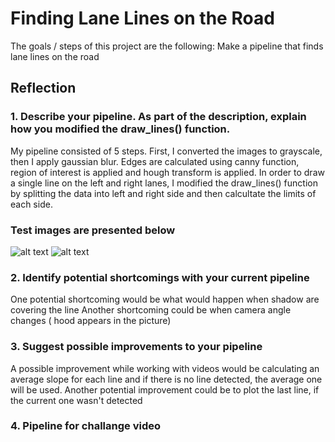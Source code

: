 # Finding Lane Lines on the Road

The goals / steps of this project are the following:
Make a pipeline that finds lane lines on the road

## Reflection
### 1. Describe your pipeline. As part of the description, explain how you modified the draw_lines() function.
My pipeline consisted of 5 steps. First, I converted the images to grayscale, then I apply gaussian blur. 
Edges are calculated using canny function, region of interest is applied and hough transform is applied.
In order to draw a single line on the left and right lanes, I modified the draw_lines() function by splitting 
the data into left and right side and then calcultate the limits of each side. 
### Test images are presented below
![alt text](https://github.com/ranceaaa/PROJECT-1---FINDING-LANE-LINES/tree/master/test_images_output/_solidWhiteCurve.jpg "Image 1")
![alt text][logo]

[logo]: https://github.com/ranceaaa/PROJECT-1---FINDING-LANE-LINES/tree/master/test_images_output/_solidWhiteCurve.jpg  "Logo Title Text 2"
### 2. Identify potential shortcomings with your current pipeline
One potential shortcoming would be what would happen when shadow are covering the line
Another shortcoming could be when camera angle changes ( hood appears in the picture)

### 3. Suggest possible improvements to your pipeline
A possible improvement while working with videos would be calculating an average slope for each line and if there is no line detected, the average one will be used.
Another potential improvement could be to plot the last line, if the current one wasn't detected

### 4. Pipeline for challange video
